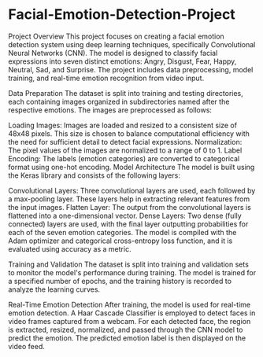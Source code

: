 # Facial-Emotion-Detection-Project
Project Overview
This project focuses on creating a facial emotion detection system using deep learning techniques, specifically Convolutional Neural Networks (CNN). The model is designed to classify facial expressions into seven distinct emotions: Angry, Disgust, Fear, Happy, Neutral, Sad, and Surprise. The project includes data preprocessing, model training, and real-time emotion recognition from video input.

Data Preparation
The dataset is split into training and testing directories, each containing images organized in subdirectories named after the respective emotions. The images are preprocessed as follows:

Loading Images: Images are loaded and resized to a consistent size of 48x48 pixels. This size is chosen to balance computational efficiency with the need for sufficient detail to detect facial expressions.
Normalization: The pixel values of the images are normalized to a range of 0 to 1.
Label Encoding: The labels (emotion categories) are converted to categorical format using one-hot encoding.
Model Architecture
The model is built using the Keras library and consists of the following layers:

Convolutional Layers: Three convolutional layers are used, each followed by a max-pooling layer. These layers help in extracting relevant features from the input images.
Flatten Layer: The output from the convolutional layers is flattened into a one-dimensional vector.
Dense Layers: Two dense (fully connected) layers are used, with the final layer outputting probabilities for each of the seven emotion categories.
The model is compiled with the Adam optimizer and categorical cross-entropy loss function, and it is evaluated using accuracy as a metric.

Training and Validation
The dataset is split into training and validation sets to monitor the model's performance during training. The model is trained for a specified number of epochs, and the training history is recorded to analyze the learning curves.

Real-Time Emotion Detection
After training, the model is used for real-time emotion detection. A Haar Cascade Classifier is employed to detect faces in video frames captured from a webcam. For each detected face, the region is extracted, resized, normalized, and passed through the CNN model to predict the emotion. The predicted emotion label is then displayed on the video feed.
